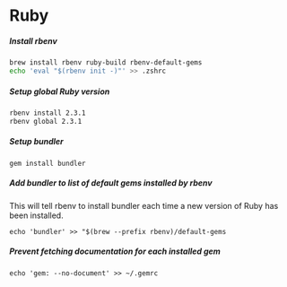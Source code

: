 # Ruby

##### Install rbenv

```bash
brew install rbenv ruby-build rbenv-default-gems
echo 'eval "$(rbenv init -)"' >> .zshrc
```

##### Setup global Ruby version

```bash
rbenv install 2.3.1
rbenv global 2.3.1
```

##### Setup bundler

```
gem install bundler
```

##### Add bundler to list of default gems installed by rbenv

This will tell rbenv to install bundler each time a new version of Ruby has been installed.

```
echo 'bundler' >> "$(brew --prefix rbenv)/default-gems
```

##### Prevent fetching documentation for each installed gem

```
echo 'gem: --no-document' >> ~/.gemrc
```



